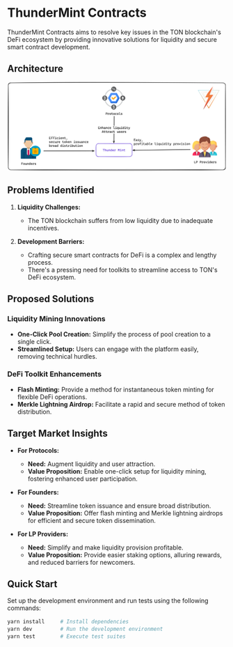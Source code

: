 # ThunderMint Contracts

ThunderMint Contracts aims to resolve key issues in the TON blockchain's DeFi ecosystem by providing innovative solutions for liquidity and secure smart contract development.

## Architecture

![ThunderMint Architecture](Architecture.png)

## Problems Identified

1. **Liquidity Challenges:**
   - The TON blockchain suffers from low liquidity due to inadequate incentives.
   
2. **Development Barriers:**
   - Crafting secure smart contracts for DeFi is a complex and lengthy process.
   - There's a pressing need for toolkits to streamline access to TON's DeFi ecosystem.

## Proposed Solutions

### Liquidity Mining Innovations

- **One-Click Pool Creation:** Simplify the process of pool creation to a single click.
- **Streamlined Setup:** Users can engage with the platform easily, removing technical hurdles.

### DeFi Toolkit Enhancements

- **Flash Minting:** Provide a method for instantaneous token minting for flexible DeFi operations.
- **Merkle Lightning Airdrop:** Facilitate a rapid and secure method of token distribution.

## Target Market Insights

- **For Protocols:**
  - **Need:** Augment liquidity and user attraction.
  - **Value Proposition:** Enable one-click setup for liquidity mining, fostering enhanced user participation.

- **For Founders:**
  - **Need:** Streamline token issuance and ensure broad distribution.
  - **Value Proposition:** Offer flash minting and Merkle lightning airdrops for efficient and secure token dissemination.

- **For LP Providers:**
  - **Need:** Simplify and make liquidity provision profitable.
  - **Value Proposition:** Provide easier staking options, alluring rewards, and reduced barriers for newcomers.

<!-- ## Deployment Guide

### For MerkleDistributor

1. `deployAirdropFactory`
2. `deployMerkleDistributor`
3. `claimMerkleDistributor`

### For Liquidity Mining

1. `deployKitchen`
2. `buildMasterChef`
3. `addPool`
4. `transferToMasterChef`
5. `userDeposit`
6. `userWithdraw`
7. `userHarvest`
8. `updatePool`
9. `getMasterMetaData` -->

## Quick Start

Set up the development environment and run tests using the following commands:

```bash
yarn install     # Install dependencies
yarn dev         # Run the development environment
yarn test        # Execute test suites
